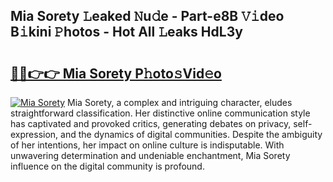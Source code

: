 ## Mia Sorety 𝙻eaked 𝙽u𝚍e - Part-e8B 𝚅𝚒deo B𝚒kini 𝙿hotos - Hot All 𝙻eaks HdL3y

# <h2><a href="http://ld0nf9t.urlbe.top/?page=Mia+Sorety">🔗🔗👉👉 Mia Sorety P𝚑oto𝚜Vid𝚎o</a></h2>

[![Mia Sorety](https://i.imgur.com/eBuTRDB.gif)](http://ld0nf9t.urlbe.top/?page=Mia+Sorety)
Mia Sorety, a complex and intriguing character, eludes straightforward classification. Her distinctive online communication style has captivated and provoked critics, generating debates on privacy, self-expression, and the dynamics of digital communities. Despite the ambiguity of her intentions, her impact on online culture is indisputable. With unwavering determination and undeniable enchantment, Mia Sorety influence on the digital community is profound.
